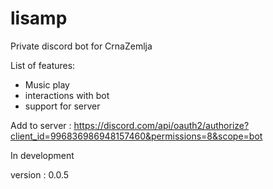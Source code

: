 # lisamp
Private discord bot for CrnaZemlja


List of features:
- Music play
- interactions with bot
- support for server


Add to server : https://discord.com/api/oauth2/authorize?client_id=996836986948157460&permissions=8&scope=bot

In development

version : 0.0.5